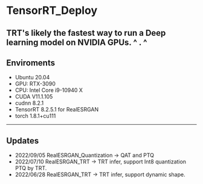 # TensorRT_Deploy
TRT's likely the fastest way to run a Deep learning model on NVIDIA GPUs.  ^ . ^
---
## Enviroments
+ Ubuntu 20.04
+ GPU: RTX-3090
+ CPU: Intel Core i9-10940 X
+ CUDA V11.1.105
+ cudnn 8.2.1
+ TensorRT 8.2.5.1 for RealESRGAN
+ torch 1.8.1+cu111
---
## Updates
+ 2022/09/05 RealESRGAN_Quantization -> QAT and PTQ
+ 2022/07/10 RealESRGAN_TRT -> TRT infer, support Int8 quantization PTQ by TRT.
+ 2022/06/28 RealESRGAN_TRT -> TRT infer, support dynamic shape.
